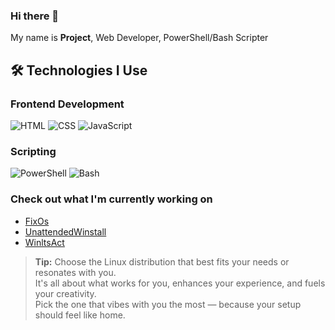 ### Hi there 👋

My name is **Project**, Web Developer, PowerShell/Bash Scripter

## 🛠️ Technologies I Use

### Frontend Development
![HTML](https://img.shields.io/badge/HTML-E34F26?style=for-the-badge&logo=html5&logoColor=white) 
![CSS](https://img.shields.io/badge/CSS-1572B6?style=for-the-badge&logo=css3&logoColor=white) 
![JavaScript](https://img.shields.io/badge/JavaScript-F7DF1E?style=for-the-badge&logo=javascript&logoColor=black)

### Scripting
![PowerShell](https://img.shields.io/badge/PowerShell-5391FE?style=for-the-badge&logo=powershell&logoColor=white) 
![Bash](https://img.shields.io/badge/Bash-4EAA25?style=for-the-badge&logo=gnu-bash&logoColor=white)

### Check out what I'm currently working on
- [FixOs](https://github.com/deadproject/FixOS)
- [UnattendedWinstall](https://github.com/deadproject/UnattendedWinstall)
- [WinltsAct](https://github.com/deadproject/WinltsAct)

> **Tip:** Choose the Linux distribution that best fits your needs or resonates with you.  
> It's all about what works for you, enhances your experience, and fuels your creativity.  
> Pick the one that vibes with you the most — because your setup should feel like home.
